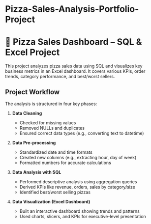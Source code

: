 # Pizza-Sales-Analysis-Portfolio-Project
# 🍕 Pizza Sales Dashboard – SQL & Excel Project

This project analyzes pizza sales data using SQL and visualizes key business metrics in an Excel dashboard. It covers various KPIs, order trends, category performance, and best/worst sellers.


##  Project Workflow

The analysis is structured in four key phases:

1. **Data Cleaning**  
   - Checked for missing values  
   - Removed NULLs and duplicates  
   - Ensured correct data types (e.g., converting text to datetime)

2. **Data Pre-processing**  
   - Standardized date and time formats  
   - Created new columns (e.g., extracting hour, day of week)  
   - Formatted numbers for accurate calculations

3. **Data Analysis with SQL**  
   - Performed descriptive analysis using aggregation queries  
   - Derived KPIs like revenue, orders, sales by category/size  
   - Identified best/worst selling pizzas

4. **Data Visualization (Excel Dashboard)**  
   - Built an interactive dashboard showing trends and patterns  
   - Used charts, slicers, and KPIs for executive-level presentation

